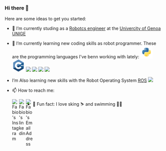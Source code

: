 ### Hi there 👋

Here are some ideas to get you started:

* 🤖 I’m currently studing as a [Robotcs engineer](https://unige.it/en/off.f/2021/ins/51201.html?codcla=10635) at the [Univercity of Genoa UNIGE](https://courses.unige.it/10635)

* 🌱 I’m currently learning new coding skills as robot programmer. These are the programming languages I've benn working with lately: 
  <img height="40" src="https://raw.githubusercontent.com/github/explore/80688e429a7d4ef2fca1e82350fe8e3517d3494d/topics/python/python.png"> <img height="40" src="https://raw.githubusercontent.com/github/explore/80688e429a7d4ef2fca1e82350fe8e3517d3494d/topics/cpp/cpp.png"> <img height="40" src="https://png2.cleanpng.com/sh/c9797ae1e6680cf46553a7cd8b952506/L0KzQYi4UsE4N5M5fJGAYUO5SYa7hMQxapZmSpC5N0O4Q4S9VsE2OWQ6SqgBMEW1Roa5TwBvbz==/5a36954d40bea2.0735336615135266052652.png"> <img height="40" src="https://upload.wikimedia.org/wikipedia/commons/2/21/Matlab_Logo.png"> <img height="40" src="https://upload.wikimedia.org/wikipedia/commons/4/4b/Bash_Logo_Colored.svg"> <img height="40" src="https://cdn.icon-icons.com/icons2/2107/PNG/512/file_type_pddl_plan_icon_130275.png">

* I’m Also learning new skills with the Robot Operating System [ROS](https://www.ros.org)  <img height="50" src="https://upload.wikimedia.org/wikipedia/commons/b/bb/Ros_logo.svg">

* 📫 How to reach me: 
   <a href="https://www.instagram.com/fabio_conti/">

  <img align="left" alt="Fabio's Instagram" width="22px" src="https://upload.wikimedia.org/wikipedia/commons/a/a5/Instagram_icon.png" />

</a>  

   <a href="https://it.linkedin.com">

  <img align="left" alt="Fabio's linkedin" width="22px" src="https://cdn-icons-png.flaticon.com/512/174/174857.png" />

</a>

   <a href="fabio_conti99@yahoo.it">

  <img align="left" alt="Fabio's Email Address" width="22px" src="https://www.pngkit.com/png/full/84-841048_envelop-email-icon-email-icon-png-red.png" />

</a>


* 🌊 Fun fact: I love sking ⛷ and swimming 🏊‍♂️
